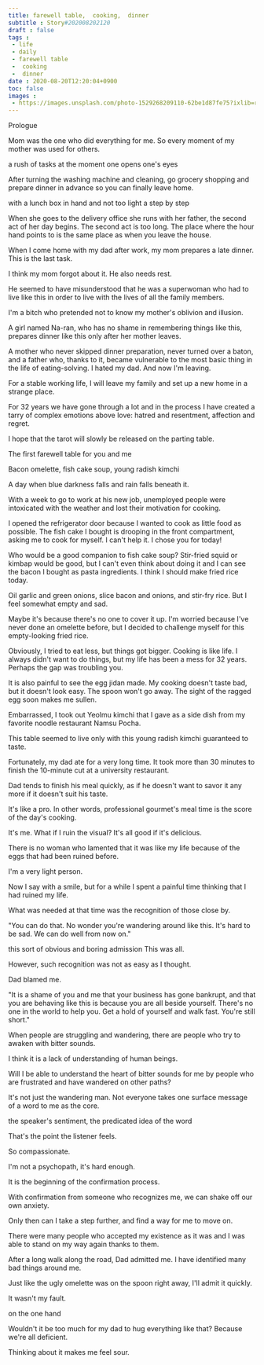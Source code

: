 ```yaml
---
title: farewell table,  cooking,  dinner
subtitle : Story#202008202120
draft : false
tags :
 - life
 - daily
 - farewell table
 -  cooking
 -  dinner
date : 2020-08-20T12:20:04+0900
toc: false
images : 
 - https://images.unsplash.com/photo-1529268209110-62be1d87fe75?ixlib=rb-1.2.1&q=80&fm=jpg&crop=entropy&cs=tinysrgb&w=1080&fit=max&ixid=eyJhcHBfaWQiOjE1NTU0OX0
---
```


Prologue  

Mom was the one who did everything for me. So every moment of my mother was used for others.  

a rush of tasks at the moment one opens one's eyes  

After turning the washing machine and cleaning, go grocery shopping and prepare dinner in advance so you can finally leave home.  

with a lunch box in hand and not too light a step by step  

When she goes to the delivery office she runs with her father, the second act of her day begins. The second act is too long. The place where the hour hand points to is the same place as when you leave the house.  

When I come home with my dad after work, my mom prepares a late dinner. This is the last task.  

I think my mom forgot about it. He also needs rest.  

He seemed to have misunderstood that he was a superwoman who had to live like this in order to live with the lives of all the family members.  

I'm a bitch who pretended not to know my mother's oblivion and illusion.  

A girl named Na-ran, who has no shame in remembering things like this, prepares dinner like this only after her mother leaves.  

A mother who never skipped dinner preparation, never turned over a baton, and a father who, thanks to it, became vulnerable to the most basic thing in the life of eating-solving. I hated my dad. And now I'm leaving.  

For a stable working life, I will leave my family and set up a new home in a strange place.  

For 32 years we have gone through a lot and in the process I have created a tarry of complex emotions above love: hatred and resentment, affection and regret.  

I hope that the tarot will slowly be released on the parting table.  

The first farewell table for you and me  

Bacon omelette, fish cake soup, young radish kimchi  

A day when blue darkness falls and rain falls beneath it.  

With a week to go to work at his new job, unemployed people were intoxicated with the weather and lost their motivation for cooking.  

I opened the refrigerator door because I wanted to cook as little food as possible. The fish cake I bought is drooping in the front compartment, asking me to cook for myself. I can't help it. I chose you for today!  

Who would be a good companion to fish cake soup? Stir-fried squid or kimbap would be good, but I can't even think about doing it and I can see the bacon I bought as pasta ingredients. I think I should make fried rice today.  

Oil garlic and green onions, slice bacon and onions, and stir-fry rice. But I feel somewhat empty and sad.  

Maybe it's because there's no one to cover it up. I'm worried because I've never done an omelette before, but I decided to challenge myself for this empty-looking fried rice.  

Obviously, I tried to eat less, but things got bigger. Cooking is like life. I always didn't want to do things, but my life has been a mess for 32 years. Perhaps the gap was troubling you.  

It is also painful to see the egg jidan made. My cooking doesn't taste bad, but it doesn't look easy. The spoon won't go away. The sight of the ragged egg soon makes me sullen.  

Embarrassed, I took out Yeolmu kimchi that I gave as a side dish from my favorite noodle restaurant Namsu Pocha.  

This table seemed to live only with this young radish kimchi guaranteed to taste.  

Fortunately, my dad ate for a very long time. It took more than 30 minutes to finish the 10-minute cut at a university restaurant.  

Dad tends to finish his meal quickly, as if he doesn't want to savor it any more if it doesn't suit his taste.  

It's like a pro. In other words, professional gourmet's meal time is the score of the day's cooking.  

It's me. What if I ruin the visual? It's all good if it's delicious.  

There is no woman who lamented that it was like my life because of the eggs that had been ruined before.  

I'm a very light person.  

Now I say with a smile, but for a while I spent a painful time thinking that I had ruined my life.  

What was needed at that time was the recognition of those close by.  

"You can do that. No wonder you're wandering around like this. It's hard to be sad. We can do well from now on."  

this sort of obvious and boring admission This was all.  

However, such recognition was not as easy as I thought.  

Dad blamed me.  

"It is a shame of you and me that your business has gone bankrupt, and that you are behaving like this is because you are all beside yourself. There's no one in the world to help you. Get a hold of yourself and walk fast. You're still short."  

When people are struggling and wandering, there are people who try to awaken with bitter sounds.  

I think it is a lack of understanding of human beings.  

Will I be able to understand the heart of bitter sounds for me by people who are frustrated and have wandered on other paths?  

It's not just the wandering man. Not everyone takes one surface message of a word to me as the core.  

the speaker's sentiment, the predicated idea of the word  

That's the point the listener feels.  

So compassionate.  

I'm not a psychopath, it's hard enough.  

It is the beginning of the confirmation process.  

With confirmation from someone who recognizes me, we can shake off our own anxiety.  

Only then can I take a step further, and find a way for me to move on.  

There were many people who accepted my existence as it was and I was able to stand on my way again thanks to them.  

After a long walk along the road, Dad admitted me. I have identified many bad things around me.  

Just like the ugly omelette was on the spoon right away, I'll admit it quickly.  

It wasn't my fault.  

on the one hand  

Wouldn't it be too much for my dad to hug everything like that? Because we're all deficient.  

Thinking about it makes me feel sour.  

